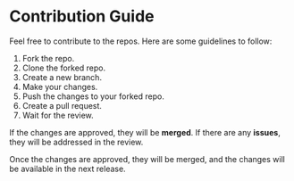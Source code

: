 # Contribution Guide

Feel free to contribute to the repos. Here are some guidelines to follow:

1. Fork the repo.
2. Clone the forked repo.
3. Create a new branch.
4. Make your changes.
5. Push the changes to your forked repo.
6. Create a pull request.
7. Wait for the review.

If the changes are approved, they will be **merged**.
If there are any **issues**, they will be addressed in the review. 

Once the changes are approved, they will be merged, 
and the changes will be available in the next release.